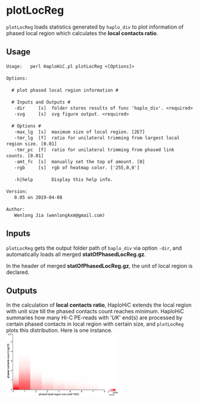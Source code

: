 # plotLocReg
`plotLocReg` loads statistics generated by `haplo_div` to plot information of phased local region which calculates the **local contacts ratio**.

## Usage

```
Usage:   perl HaploHiC.pl plotLocReg <[Options]>

Options:

  # plot phased local region information #

  # Inputs and Outputs #
   -dir     [s]  folder stores results of func 'haplo_div'. <required>
   -svg     [s]  svg figure output. <required>

  # Options #
   -max_lg  [s]  maximum size of local region. [2E7]
   -tmr_lg  [f]  ratio for unilateral trimming from largest local region size. [0.01]
   -tmr_pc  [f]  ratio for unilateral trimming from phased link counts. [0.01]
   -amt_fc  [s]  manually set the top of amount. [0]
   -rgb     [s]  rgb of heatmap color. ['255,0,0']

   -h|help       Display this help info.

Version:
   0.05 on 2019-04-08

Author:
   Wenlong Jia (wenlongkxm@gmail.com)
```

## Inputs

`plotLocReg` gets the output folder path of `haplo_div` via option `-dir`, and automatically loads all merged **statOfPhasedLocReg.gz**.

In the header of merged **statOfPhasedLocReg.gz**, the unit of local region is declared.

## Outputs

In the calculation of **local contacts ratio**, HaploHiC extends the local region with unit size till the phased contacts count reaches minimum.
HaploHiC summaries how many Hi-C PE-reads with '*UK*' end(s) are processed by certain phased contacts in local region with certain size, and `plotLocReg` plots this distribution.
Here is one instance.
<img src="./image/plotLocReg.png" width="60%" align=center />
